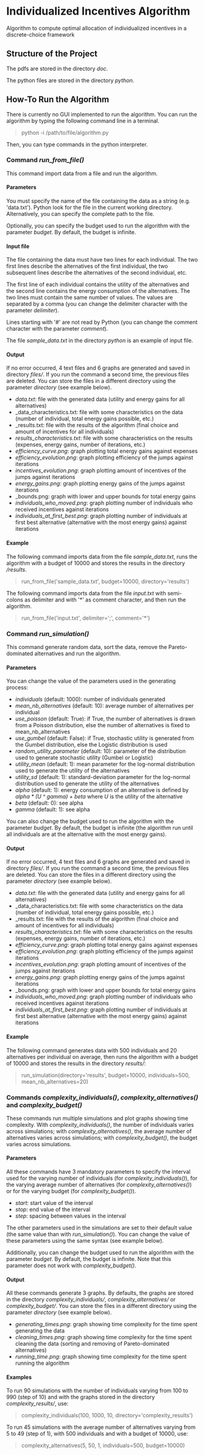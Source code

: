 Individualized Incentives Algorithm
===================================

Algorithm to compute optimal allocation of individualized incentives in a discrete-choice framework

Structure of the Project
------------------------

The pdfs are stored in the directory _doc_.

The python files are stored in the directory _python_.

How-To Run the Algorithm
------------------------

There is currently no GUI implemented to run the algorithm.
You can run the algorithm by typing the following command line in a terminal.
> python -i /path/to/file/algorithm.py

Then, you can type commands in the python interpreter.

### Command _run_from_file()_

This command import data from a file and run the algorithm.

#### Parameters

You must specify the name of the file containing the data as a string (e.g. 'data.txt').
Python look for the file in the current working directory.
Alternatively, you can specify the complete path to the file.

Optionally, you can specify the budget used to run the algorithm with the parameter _budget_.
By default, the budget is infinite.

#### Input file

The file containing the data must have two lines for each individual.
The two first lines describe the alternatives of the first individual, the two subsequent lines describe the alternatives of the second individual, etc.

The first line of each individual contains the utility of the alternatives and the second line contains the energy consumption of the alternatives.
The two lines must contain the same number of values.
The values are separated by a comma (you can change the delimiter character with the parameter _delimiter_).

Lines starting with '#' are not read by Python (you can change the comment character with the parameter _comment_).

The file _sample_data.txt_ in the directory _python_ is an example of input file.

#### Output

If no error occurred, 4 text files and 6 graphs are generated and saved in directory _files/_.
If you run the command a second time, the previous files are deleted.
You can store the files in a different directory using the parameter _directory_ (see example below).
- _data.txt_: file with the generated data (utility and energy gains for all alternatives)
- _data_characteristics.txt: file with some characteristics on the data (number of individual, total energy gains possible, etc.)
- _results.txt: file with the results of the algorithm (final choice and amount of incentives for all individuals)
- _results_characteristics.txt_: file with some characteristics on the results (expenses, energy gains, number of iterations, etc.)
- _efficiency_curve.png_: graph plotting total energy gains against expenses
- _efficiency_evolution.png_: graph plotting efficiency of the jumps against iterations
- _incentives_evolution.png_: graph plotting amount of incentives of the jumps against iterations
- _energy_gains.png_: graph plotting energy gains of the jumps against iterations
- _bounds.png: graph with lower and upper bounds for total energy gains
- _individuals_who_moved.png_: graph plotting number of individuals who received incentives against iterations
- _individuals_at_first_best.png_: graph plotting number of individuals at first best alternative (alternative with the most energy gains) against iterations

#### Example

The following command imports data from the file _sample_data.txt_, runs the algorithm with a budget of 10000 and stores the results in the directory _/results_.
> run_from_file('sample_data.txt', budget=10000, directory='results')

The following command imports data from the file _input.txt_ with semi-colons as delimiter and with '*' as comment character, and then run the algorithm.
> run_from_file('input.txt', delimiter=';', comment='*')

### Command _run_simulation()_

This command generate random data, sort the data, remove the Pareto-dominated alternatives and run the algorithm.

#### Parameters

You can change the value of the parameters used in the generating process:
- _individuals_ (default: 1000): number of individuals generated
- _mean_nb_alternatives_ (default: 10): average number of alternatives per individual
- _use_poisson_ (default: True): if True, the number of alternatives is drawn from a Poisson distribution, else the number of alternatives is fixed to mean_nb_alternatives
- _use_gumbel_ (default: False): if True, stochastic utility is generated from the Gumbel distribution, else the Logistic distribution is used
- _random_utility_parameter_ (default: 10): parameter of the distribution used to generate stochastic utility (Gumbel or Logistic)
- _utility_mean_ (default: 1): mean parameter for the log-normal distribution used to generate the utility of the alternatives
- _utility_sd_ (default: 1): standard-deviation parameter for the log-normal distribution used to generate the utility of the alternatives
- _alpha_ (default: 1): energy consumption of an alternative is defined by _alpha * (U ^ gamma) + beta_ where _U_ is the utility of the alternative
- _beta_ (default: 0): see alpha
- _gamma_ (default: 1): see alpha

You can also change the budget used to run the algorithm with the parameter _budget_.
By default, the budget is infinite (the algorithm run until all individuals are at the alternative with the most energy gains).

#### Output

If no error occurred, 4 text files and 6 graphs are generated and saved in directory _files/_.
If you run the command a second time, the previous files are deleted.
You can store the files in a different directory using the parameter _directory_ (see example below).
- _data.txt_: file with the generated data (utility and energy gains for all alternatives)
- _data_characteristics.txt: file with some characteristics on the data (number of individual, total energy gains possible, etc.)
- _results.txt: file with the results of the algorithm (final choice and amount of incentives for all individuals)
- _results_characteristics.txt_: file with some characteristics on the results (expenses, energy gains, number of iterations, etc.)
- _efficiency_curve.png_: graph plotting total energy gains against expenses
- _efficiency_evolution.png_: graph plotting efficiency of the jumps against iterations
- _incentives_evolution.png_: graph plotting amount of incentives of the jumps against iterations
- _energy_gains.png_: graph plotting energy gains of the jumps against iterations
- _bounds.png: graph with lower and upper bounds for total energy gains
- _individuals_who_moved.png_: graph plotting number of individuals who received incentives against iterations
- _individuals_at_first_best.png_: graph plotting number of individuals at first best alternative (alternative with the most energy gains) against iterations

#### Example

The following command generates data with 500 individuals and 20 alternatives per individual on average, then runs the algorithm with a budget of 10000 and stores the results in the directory _results/_:
> run_simulation(directory='results', budget=10000, individuals=500, mean_nb_alternatives=20)

### Commands _complexity_individuals()_, _complexity_alternatives()_ and _complexity_budget()_

These commands run multiple simulations and plot graphs showing time complexity.
With _complexity_individuals()_, the number of individuals varies across simulations; with _complexity_alternatives()_, the average number of alternatives varies across simulations; with _complexity_budget()_, the budget varies across simulations.

#### Parameters

All these commands have 3 mandatory parameters to specify the interval used for the varying number of individuals (for _complexity_individuals()_), for the varying average number of alternatives (for _complexity_alternatives()_) or for the varying budget (for _complexity_budget()_).
- _start_: start value of the interval
- _stop_: end value of the interval
- _step_: spacing between values in the interval

The other parameters used in the simulations are set to their default value (the same value than with _run_simulation()_).
You can change the value of these parameters using the same syntax (see example below).

Additionally, you can change the budget used to run the algorithm with the parameter _budget_.
By default, the budget is infinite.
Note that this parameter does not work with _complexity_budget()_.

#### Output

All these commands generate 3 graphs. By defaults, the graphs are stored in the directory _complexity_individuals/_, _complexity_alternatives/_ or _complexity_budget/_.
You can store the files in a different directory using the parameter _directory_ (see example below).
- _generating_times.png_: graph showing time complexity for the time spent generating the data
- _cleaning_times.png_: graph showing time complexity for the time spent cleaning the data (sorting and removing of Pareto-dominated alternatives)
- _running_time.png_: graph showing time complexity for the time spent running the algorithm

#### Examples

To run 90 simulations with the number of individuals varying from 100 to 990 (step of 10) and with the graphs stored in the directory _complexity_results/_, use:
> complexity_individuals(100, 1000, 10, directory='complexity_results')

To run 45 simulations with the average number of alternatives varying from 5 to 49 (step of 1), with 500 individuals and with a budget of 10000, use:
> complexity_alternatives(5, 50, 1, individuals=500, budget=10000)

